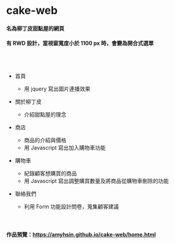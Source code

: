 # cake-web
#### 名為柳丁皮甜點屋的網頁
#### 有 RWD 設計，當視窗寬度小於 1100 px 時，會變為開合式選單
<br/>
<br/>

* 首頁
  * 用 jquery 寫出圖片連播效果
* 關於柳丁皮
  * 介紹甜點屋的理念
* 商店
  * 商品的介紹與價格
  * 用 Javascript 寫出加入購物車功能
* 購物車
  * 紀錄顧客想購買的商品
  * 用 Javascript 寫出調整購買數量及將商品從購物車刪除的功能
* 聯絡我們
  * 利用 Form 功能設計問卷，蒐集顧客建議
  
  <br/>
  <br/>
#### 作品預覽：https://amyhsin.github.io/cake-web/home.html
